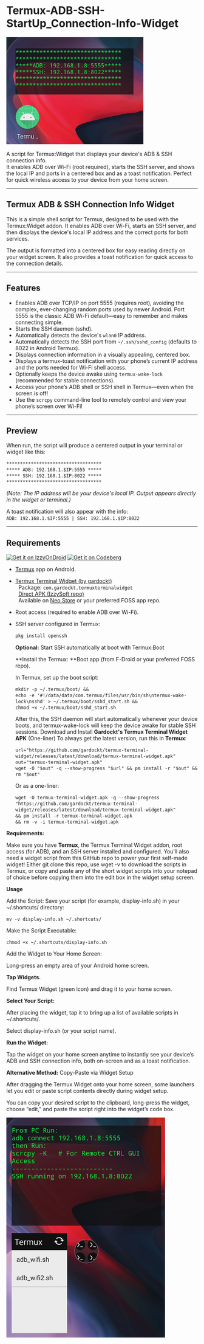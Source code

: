 # Termux-ADB-SSH-StartUp_Connection-Info-Widget

![Termux ADB/SSH Info Widget Screenshot 1](https://github.com/shi88ihs/Termux-ADB-SSH-StartUp_Connection-Info-Widget/raw/main/adb-ssh-wifi-program.png)

A script for Termux:Widget that displays your device's ADB & SSH connection info.  
It enables ADB over Wi-Fi (root required), starts the SSH server, and shows the local IP and ports in a centered box and as a toast notification. Perfect for quick wireless access to your device from your home screen.

---

## Termux ADB & SSH Connection Info Widget

This is a simple shell script for Termux, designed to be used with the Termux:Widget addon. It enables ADB over Wi-Fi, starts an SSH server, and then displays the device's local IP address and the correct ports for both services.

The output is formatted into a centered box for easy reading directly on your widget screen. It also provides a toast notification for quick access to the connection details.

---

## Features

- Enables ADB over TCP/IP on port 5555 (requires root), avoiding the complex, ever-changing random ports used by newer Android. Port 5555 is the classic ADB Wi-Fi default—easy to remember and makes connecting simple.
- Starts the SSH daemon (sshd).
- Automatically detects the device's `wlan0` IP address.
- Automatically detects the SSH port from `~/.ssh/sshd_config` (defaults to 8022 in Android Termux).
- Displays connection information in a visually appealing, centered box.
- Displays a termux-toast notification with your phone’s current IP address and the ports needed for Wi-Fi shell access.
- Optionally keeps the device awake using `termux-wake-lock` (recommended for stable connections).
- Access your phone’s ADB shell or SSH shell in Termux—even when the screen is off!
- Use the `scrcpy` command-line tool to remotely control and view your phone’s screen over Wi-Fi!

---

## Preview

When run, the script will produce a centered output in your terminal or widget like this:
```
***********************************
***** ADB: 192.168.1.$IP:5555 *****
***** SSH: 192.168.1.$IP:8022 *****
***********************************
```
*(Note: The IP address will be your device's local IP. Output appears directly in the widget or terminal.)*

A toast notification will also appear with the info:  
`ADB: 192.168.1.$IP:5555 | SSH: 192.168.1.$IP:8022`

---

## Requirements
[![Get it on IzzyOnDroid](https://apt.izzysoft.de/fdroid/repo/IzzyOnDroid.png)](https://apt.izzysoft.de/fdroid/index/apk/com.gardockt.termuxterminalwidget)
[![Get it on Codeberg](https://codeberg.org/img/codeberg_badge.svg)](https://codeberg.org/)
- [Termux](https://f-droid.org/packages/com.termux/) app on Android.
- [Termux Terminal Widget (by gardockt)](https://github.com/gardockt/TermuxTerminalWidget)  
  &nbsp;&nbsp;Package: `com.gardockt.termuxterminalwidget`  
  &nbsp;&nbsp;[Direct APK (IzzySoft repo)](https://apt.izzysoft.de/fdroid/index/apk/com.gardockt.termuxterminalwidget)  
  &nbsp;&nbsp;Available on [Neo Store](https://neostore.io/) or your preferred FOSS app repo.
- Root access (required to enable ADB over Wi-Fi).
- SSH server configured in Termux:  
  ```sh
  pkg install openssh
  ```
  **Optional:** Start SSH automatically at boot with Termux:Boot

  **Install the Termux: **Boot app (from F-Droid or your preferred FOSS repo).

  In Termux, set up the boot script:
  ```
  mkdir -p ~/.termux/boot/ && 
  echo -e '#!/data/data/com.termux/files/usr/bin/sh\ntermux-wake-lock\nsshd' > ~/.termux/boot/sshd_start.sh && 
  chmod +x ~/.termux/boot/sshd_start.sh
  ```
  After this, the SSH daemon will start automatically whenever your device boots, and termux-wake-lock will keep the device awake for stable SSH sessions.
  Download and Install **Gardockt's Termux Terminal Widget APK** (One-liner)
  To always get the latest version, run this in **Termux**:

  ```
  url="https://github.com/gardockt/termux-terminal-widget/releases/latest/download/termux-terminal-widget.apk"
  out="termux-terminal-widget.apk"
  wget -O "$out" -q --show-progress "$url" && pm install -r "$out" && rm "$out"
  ```

  Or as a one-liner:
  ```
  wget -O termux-terminal-widget.apk -q --show-progress "https://github.com/gardockt/termux-terminal-widget/releases/latest/download/termux-terminal-widget.apk"
  && pm install -r termux-terminal-widget.apk
  && rm -v -i termux-terminal-widget.apk
  ```



**Requirements:**

Make sure you have **Termux**, the Termux Terminal Widget addon, root access (for ADB), and an SSH server installed and configured.
You’ll also need a widget script from this GitHub repo to power your first self-made widget!
Either git clone this repo, use wget -v to download the scripts in Termux, or copy and paste any of the short widget scripts into your notepad of choice before copying them into the edit box in the widget setup screen.

**Usage**

Add the Script:
Save your script (for example, display-info.sh) in your ~/.shortcuts/ directory:
```
mv -v display-info.sh ~/.shortcuts/
```
Make the Script Executable:
```
chmod +x ~/.shortcuts/display-info.sh
```
Add the Widget to Your Home Screen:

Long-press an empty area of your Android home screen.

**Tap Widgets.**

Find Termux Widget (green icon) and drag it to your home screen.

**Select Your Script:**

After placing the widget, tap it to bring up a list of available scripts in ~/.shortcuts/.

Select display-info.sh (or your script name).

**Run the Widget:**

Tap the widget on your home screen anytime to instantly see your device’s ADB and SSH connection info, both on-screen and as a toast notification.

**Alternative Method:** Copy-Paste via Widget Setup

After dragging the Termux Widget onto your home screen, some launchers let you edit or paste script contents directly during widget setup.

You can copy your desired script to the clipboard, long-press the widget, choose “edit,” and paste the script right into the widget’s code box.

![Termux ADB/SSH Info Widget Screenshot 2](https://github.com/shi88ihs/Termux-ADB-SSH-StartUp_Connection-Info-Widget/raw/main/adb-ssh-wifi-program2.png)
